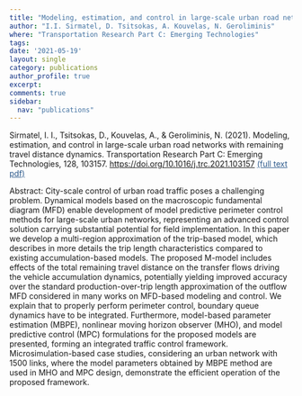 ```yaml
---
title: "Modeling, estimation, and control in large-scale urban road networks with remaining travel distance dynamics"
author: "I.I. Sirmatel, D. Tsitsokas, A. Kouvelas, N. Geroliminis"
where: "Transportation Research Part C: Emerging Technologies"
tags: 
date: '2021-05-19'
layout: single
category: publications
author_profile: true
excerpt:
comments: true
sidebar:
  nav: "publications"
---
```


Sirmatel, I. I., Tsitsokas, D., Kouvelas, A., & Geroliminis, N. (2021). Modeling, estimation, and control in large-scale urban road networks with remaining travel distance dynamics. Transportation Research Part C: Emerging Technologies, 128, 103157. https://doi.org/10.1016/j.trc.2021.103157 <a href="https://www.sciencedirect.com/science/article/pii/S0968090X21001753" style="color: #2d5a8c; text-decoration:underline">(full text pdf)</a>

Abstract: City-scale control of urban road traffic poses a challenging problem. Dynamical models based on the macroscopic fundamental diagram (MFD) enable development of model predictive perimeter control methods for large-scale urban networks, representing an advanced control solution carrying substantial potential for field implementation. In this paper we develop a multi-region approximation of the trip-based model, which describes in more details the trip length characteristics compared to existing accumulation-based models. The proposed M-model includes effects of the total remaining travel distance on the transfer flows driving the vehicle accumulation dynamics, potentially yielding improved accuracy over the standard production-over-trip length approximation of the outflow MFD considered in many works on MFD-based modeling and control. We explain that to properly perform perimeter control, boundary queue dynamics have to be integrated. Furthermore, model-based parameter estimation (MBPE), nonlinear moving horizon observer (MHO), and model predictive control (MPC) formulations for the proposed models are presented, forming an integrated traffic control framework. Microsimulation-based case studies, considering an urban network with 1500 links, where the model parameters obtained by MBPE method are used in MHO and MPC design, demonstrate the efficient operation of the proposed framework.
